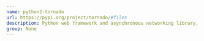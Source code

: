 ```yaml
---
name: python2-tornado
url: https://pypi.org/project/tornado/#files
description: Python web framework and asynchronous networking library, originally developed at FriendFeed. URL : https://pypi.org/project/tornado/#files Groups : None
group: None
---
```

